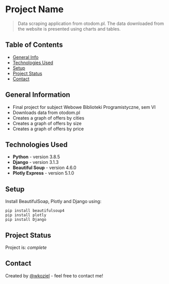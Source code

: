 # Project Name
> Data scraping application from otodom.pl. The data downloaded from the website is presented using charts and tables.

## Table of Contents
* [General Info](#general-information)
* [Technologies Used](#technologies-used)
* [Setup](#setup)
* [Project Status](#project-status)
* [Contact](#contact)


## General Information
- Final project for subject Webowe Biblioteki Programistyczne, sem VI
- Downloads data from otodom.pl
- Creates a graph of offers by cities
- Creates a graph of offers by size
- Creates a graph of offers by price


## Technologies Used
- **Python** - version  3.8.5
- **Django** - version 3.1.3
- **Beautiful Soup** - version 4.6.0
- **Plotly Express** - version 5.1.0


## Setup
Install BeautifulSoap, Plotly and Django using:
```
pip install beautifulsoup4
pip install plotly
pip install Django
```

## Project Status
Project is: _complete_


## Contact
Created by [@wkoziel](https://github.com/wkoziel/) - feel free to contact me!
